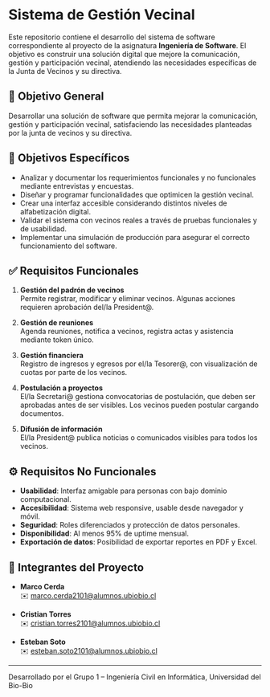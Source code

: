 # Sistema de Gestión Vecinal

Este repositorio contiene el desarrollo del sistema de software correspondiente al proyecto de la asignatura **Ingeniería de Software**. El objetivo es construir una solución digital que mejore la comunicación, gestión y participación vecinal, atendiendo las necesidades específicas de la Junta de Vecinos y su directiva.

## 📌 Objetivo General

Desarrollar una solución de software que permita mejorar la comunicación, gestión y participación vecinal, satisfaciendo las necesidades planteadas por la junta de vecinos y su directiva.

## 🎯 Objetivos Específicos

- Analizar y documentar los requerimientos funcionales y no funcionales mediante entrevistas y encuestas.
- Diseñar y programar funcionalidades que optimicen la gestión vecinal.
- Crear una interfaz accesible considerando distintos niveles de alfabetización digital.
- Validar el sistema con vecinos reales a través de pruebas funcionales y de usabilidad.
- Implementar una simulación de producción para asegurar el correcto funcionamiento del software.

## ✅ Requisitos Funcionales

1. **Gestión del padrón de vecinos**  
   Permite registrar, modificar y eliminar vecinos. Algunas acciones requieren aprobación del/la President@.

2. **Gestión de reuniones**  
   Agenda reuniones, notifica a vecinos, registra actas y asistencia mediante token único.

3. **Gestión financiera**  
   Registro de ingresos y egresos por el/la Tesorer@, con visualización de cuotas por parte de los vecinos.

4. **Postulación a proyectos**  
   El/la Secretari@ gestiona convocatorias de postulación, que deben ser aprobadas antes de ser visibles. Los vecinos pueden postular cargando documentos.

5. **Difusión de información**  
   El/la President@ publica noticias o comunicados visibles para todos los vecinos.

## ⚙️ Requisitos No Funcionales

- **Usabilidad**: Interfaz amigable para personas con bajo dominio computacional.
- **Accesibilidad**: Sistema web responsive, usable desde navegador y móvil.
- **Seguridad**: Roles diferenciados y protección de datos personales.
- **Disponibilidad**: Al menos 95% de uptime mensual.
- **Exportación de datos**: Posibilidad de exportar reportes en PDF y Excel.

## 👥 Integrantes del Proyecto

- **Marco Cerda**  
  ✉️ marco.cerda2101@alumnos.ubiobio.cl

- **Cristian Torres**  
  ✉️ cristian.torres2101@alumnos.ubiobio.cl

- **Esteban Soto**  
  ✉️ esteban.soto2101@alumnos.ubiobio.cl

---

Desarrollado por el Grupo 1 – Ingeniería Civil en Informática, Universidad del Bio-Bio


